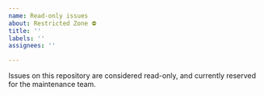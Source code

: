 ```yaml
---
name: Read-only issues
about: Restricted Zone ⛔️
title: ''
labels: ''
assignees: ''

---
```


Issues on this repository are considered read-only, and currently reserved for the maintenance team.

